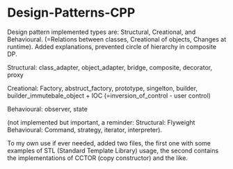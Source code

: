 # Design-Patterns-CPP
Design pattern implemented types are: Structural, Creational, and Behavioural. (=Relations between classes, Creational of objects, Changes at runtime).
Added explanations, prevented circle of hierarchy in composite DP.

Structural:
class_adapter,
object_adapter,
bridge,
composite,
decorator,
proxy

Creational:
Factory,
abstruct_factory,
prototype,
singelton,
builder,
builder_immutebale_object + IOC (=inversion_of_control - user control)

Behavioural:
observer,
state

(not implemented but important, a reminder:
Structural: Flyweight
Behavioural: Command, strategy, iterator, interpreter).

To my own use if ever needed,
added two files, the first one with some examples of STL (Standard Template Library) usage,
the second contains the implementations of CCTOR (copy constructor) and the like.
